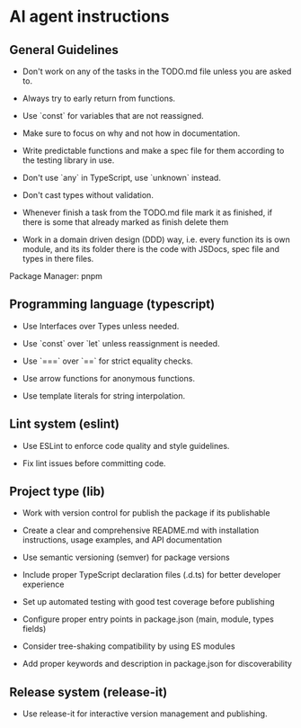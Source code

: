 # AI agent instructions

## General Guidelines

- Don't work on any of the tasks in the TODO.md file unless you are asked to.

- Always try to early return from functions.

- Use \`const\` for variables that are not reassigned.

- Make sure to focus on why and not how in documentation.

- Write predictable functions and make a spec file for them according to the testing library in use.

- Don't use \`any\` in TypeScript, use \`unknown\` instead.

- Don't cast types without validation.

- Whenever finish a task from the TODO.md file mark it as finished, if there is some that already marked as finish delete them

- Work in a domain driven design (DDD) way, i.e. every function its is own module, and its its folder there is the code with JSDocs, spec file and types in there files.

Package Manager: pnpm

## Programming language (typescript)

- Use Interfaces over Types unless needed.

- Use \`const\` over \`let\` unless reassignment is needed.

- Use \`===\` over \`==\` for strict equality checks.

- Use arrow functions for anonymous functions.

- Use template literals for string interpolation.

## Lint system (eslint)

- Use ESLint to enforce code quality and style guidelines.

- Fix lint issues before committing code.

## Project type (lib)

- Work with version control for publish the package if its publishable

- Create a clear and comprehensive README.md with installation instructions, usage examples, and API documentation

- Use semantic versioning (semver) for package versions

- Include proper TypeScript declaration files (.d.ts) for better developer experience

- Set up automated testing with good test coverage before publishing

- Configure proper entry points in package.json (main, module, types fields)

- Consider tree-shaking compatibility by using ES modules

- Add proper keywords and description in package.json for discoverability

## Release system (release-it)

- Use release-it for interactive version management and publishing.
